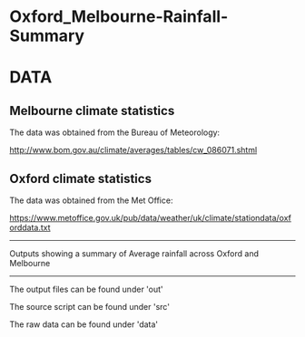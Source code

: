 # Oxford_Melbourne-Rainfall-Summary

DATA
====

Melbourne climate statistics
----------------------------

The data was obtained from the Bureau of Meteorology:

http://www.bom.gov.au/climate/averages/tables/cw_086071.shtml

Oxford climate statistics
-------------------------

The data was obtained from the Met Office:

https://www.metoffice.gov.uk/pub/data/weather/uk/climate/stationdata/oxforddata.txt

--------------------------------

Outputs showing a summary of Average rainfall across Oxford and Melbourne

--------------------------------

The output files can be found under 'out'     

The source script can be found under 'src'

The raw data can be found under 'data'  

